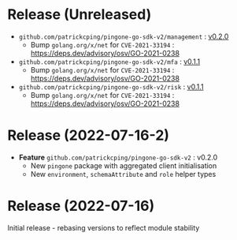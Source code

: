 # Release (Unreleased)

* `github.com/patrickcping/pingone-go-sdk-v2/management` : [v0.2.0](./management/CHANGELOG.md)
    * Bump `golang.org/x/net` for `CVE-2021-33194` : https://deps.dev/advisory/osv/GO-2021-0238
* `github.com/patrickcping/pingone-go-sdk-v2/mfa` : [v0.1.1](./mfa/CHANGELOG.md)
    * Bump `golang.org/x/net` for `CVE-2021-33194` : https://deps.dev/advisory/osv/GO-2021-0238
* `github.com/patrickcping/pingone-go-sdk-v2/risk` : [v0.1.1](./risk/CHANGELOG.md)
    * Bump `golang.org/x/net` for `CVE-2021-33194` : https://deps.dev/advisory/osv/GO-2021-0238

# Release (2022-07-16-2)

* **Feature** `github.com/patrickcping/pingone-go-sdk-v2` : v0.2.0
    * New `pingone` package with aggregated client initialisation
    * New `environment`, `schemaAttribute` and `role` helper types

# Release (2022-07-16)

Initial release - rebasing versions to reflect module stability